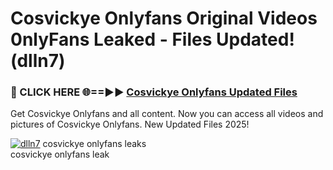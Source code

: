 # Cosvickye Onlyfans Original Videos 0nlyFans Leaked - Files Updated! (dlln7)

<h3>🔴 CLICK HERE 🌐==►► <a href="https://tinyurl.com/2wckxsce" rel="nofollow">Cosvickye Onlyfans Updated Files</a></h3>

Get Cosvickye Onlyfans and all content. Now you can access all videos and pictures of Cosvickye Onlyfans. New Updated Files 2025!

[![dlln7](https://i.imgur.com/AFduVYN.gif)](https://tinyurl.com/2wckxsce)
cosvickye onlyfans leaks<br>
cosvickye onlyfans leak